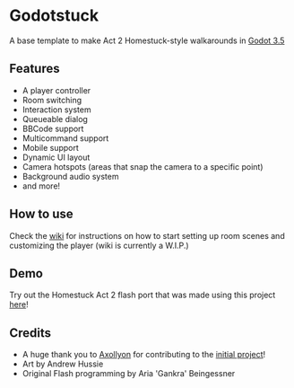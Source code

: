 # Godotstuck
 A base template to make Act 2 Homestuck-style walkarounds in [Godot 3.5](https://godotengine.org/download/archive/3.5-stable/)

## Features
- A player controller
- Room switching
- Interaction system
- Queueable dialog
- BBCode support
- Multicommand support
- Mobile support
- Dynamic UI layout
- Camera hotspots (areas that snap the camera to a specific point)
- Background audio system
- and more!

## How to use
Check the [wiki](https://github.com/Sharkalien/Godotstuck/wiki) for instructions on how to start setting up room scenes and customizing the player (wiki is currently a W.I.P.)

## Demo
Try out the Homestuck Act 2 flash port that was made using this project [here](https://sharkalien.github.io/Godot-YOU-THERE.-BOY.-Walkaround/)!

## Credits
- A huge thank you to [Axollyon](https://github.com/axollyon) for contributing to the [initial project](https://github.com/Sharkalien/Godot-YOU-THERE.-BOY.-Walkaround)!
- Art by Andrew Hussie
- Original Flash programming by Aria 'Gankra' Beingessner
